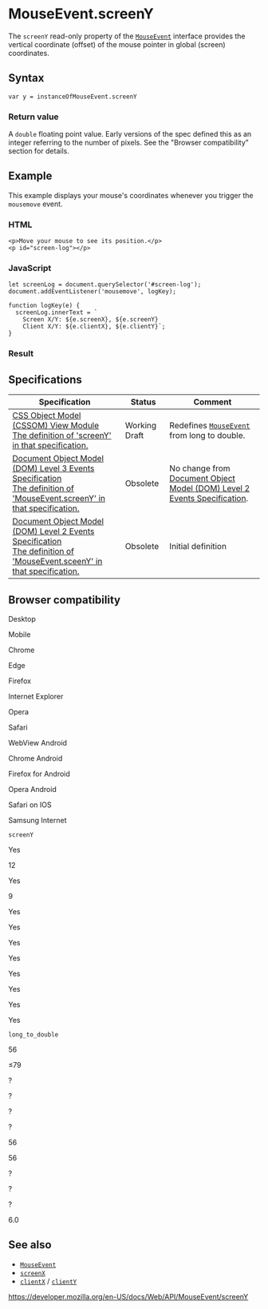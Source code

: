 # MouseEvent.screenY

The `screenY` read-only property of the [`MouseEvent`](../mouseevent) interface provides the vertical coordinate (offset) of the mouse pointer in global (screen) coordinates.

## Syntax

    var y = instanceOfMouseEvent.screenY

### Return value

A `double` floating point value. Early versions of the spec defined this as an integer referring to the number of pixels. See the "Browser compatibility" section for details.

## Example

This example displays your mouse's coordinates whenever you trigger the `mousemove` event.

### HTML

    <p>Move your mouse to see its position.</p>
    <p id="screen-log"></p>

### JavaScript

    let screenLog = document.querySelector('#screen-log');
    document.addEventListener('mousemove', logKey);

    function logKey(e) {
      screenLog.innerText = `
        Screen X/Y: ${e.screenX}, ${e.screenY}
        Client X/Y: ${e.clientX}, ${e.clientY}`;
    }

### Result

## Specifications

<table><thead><tr class="header"><th>Specification</th><th>Status</th><th>Comment</th></tr></thead><tbody><tr class="odd"><td><a href="https://drafts.csswg.org/cssom-view/#dom-mouseevent-screeny">CSS Object Model (CSSOM) View Module<br />
<span class="small">The definition of 'screenY' in that specification.</span></a></td><td><span class="spec-wd">Working Draft</span></td><td>Redefines <a href="../mouseevent"><code>MouseEvent</code></a> from long to double.</td></tr><tr class="even"><td><a href="https://www.w3.org/TR/2014/WD-DOM-Level-3-Events-20140925/#widl-MouseEvent-screenY">Document Object Model (DOM) Level 3 Events Specification<br />
<span class="small">The definition of 'MouseEvent.screenY' in that specification.</span></a></td><td><span class="spec-obsolete">Obsolete</span></td><td>No change from <a href="https://www.w3.org/TR/DOM-Level-2-Events/events.html">Document Object Model (DOM) Level 2 Events Specification</a>.</td></tr><tr class="odd"><td><a href="https://www.w3.org/TR/DOM-Level-2-Events/events.html#Events-MouseEvent">Document Object Model (DOM) Level 2 Events Specification<br />
<span class="small">The definition of 'MouseEvent.sceenY' in that specification.</span></a></td><td><span class="spec-obsolete">Obsolete</span></td><td>Initial definition</td></tr></tbody></table>

## Browser compatibility

Desktop

Mobile

Chrome

Edge

Firefox

Internet Explorer

Opera

Safari

WebView Android

Chrome Android

Firefox for Android

Opera Android

Safari on IOS

Samsung Internet

`screenY`

Yes

12

Yes

9

Yes

Yes

Yes

Yes

Yes

Yes

Yes

Yes

`long_to_double`

56

≤79

?

?

?

?

56

56

?

?

?

6.0

## See also

- [`MouseEvent`](../mouseevent)
- [`screenX`](screenx)
- [`clientX`](clientx) / [`clientY`](clienty)

<a href="https://developer.mozilla.org/en-US/docs/Web/API/MouseEvent/screenY" class="_attribution-link">https://developer.mozilla.org/en-US/docs/Web/API/MouseEvent/screenY</a>
